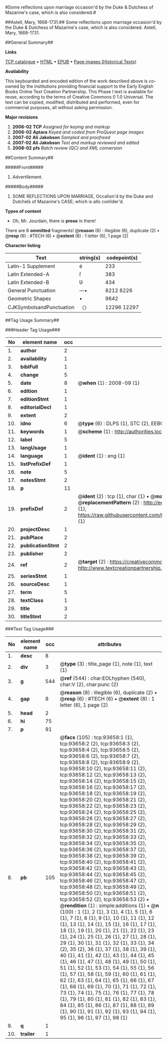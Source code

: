 #Some reflections upon marriage occasion'd by the Duke & Dutchess of Mazarine's case, which is also considered.#

##Astell, Mary, 1668-1731.##
Some reflections upon marriage occasion'd by the Duke & Dutchess of Mazarine's case, which is also considered.
Astell, Mary, 1668-1731.

##General Summary##

**Links**

[TCP catalogue](http://www.ota.ox.ac.uk/tcp/)  • 
[HTML](http://tei.it.ox.ac.uk/tcp/Texts-HTML/free/A26/A26097.html)  • 
[EPUB](http://tei.it.ox.ac.uk/tcp/Texts-EPUB/free/A26/A26097.epub) • 
[Page images (Historical Texts)](https://data.historicaltexts.jisc.ac.uk/view?pubId=eebo-12770685e&pageId=eebo-12770685e-93658-1)

**Availability**

This keyboarded and encoded edition of the
	       work described above is co-owned by the institutions
	       providing financial support to the Early English Books
	       Online Text Creation Partnership. This Phase I text is
	       available for reuse, according to the terms of Creative
	       Commons 0 1.0 Universal. The text can be copied,
	       modified, distributed and performed, even for
	       commercial purposes, all without asking permission.

**Major revisions**

1. __2006-02__ __TCP__ *Assigned for keying and markup*
1. __2006-02__ __Aptara__ *Keyed and coded from ProQuest page images*
1. __2007-02__ __Ali Jakobson__ *Sampled and proofread*
1. __2007-02__ __Ali Jakobson__ *Text and markup reviewed and edited*
1. __2008-02__ __pfs__ *Batch review (QC) and XML conversion*

##Content Summary##

#####Front#####

1. Advertiſement.

#####Body#####

1. SOME
REFLECTIONS
UPON
MARRIAGE,
Occaſion'd by the Duke and Dutcheſs
of Mazarine's CASE; which is
alſo conſider'd.

**Types of content**

  * Oh, Mr. Jourdain, there is **prose** in there!

There are 8 **ommitted** fragments! 
 @__reason__ (8) : illegible (6), duplicate (2)  •  @__resp__ (6) : #TECH (6)  •  @__extent__ (8) : 1 letter (6), 1 page (2)

**Character listing**


|Text|string(s)|codepoint(s)|
|---|---|---|
|Latin-1 Supplement|é|233|
|Latin Extended-A|ſ|383|
|Latin Extended-B|Ʋ|434|
|General Punctuation|—•|8212 8226|
|Geometric Shapes|▪|9642|
|CJKSymbolsandPunctuation|〈〉|12296 12297|

##Tag Usage Summary##

###Header Tag Usage###

|No|element name|occ|attributes|
|---|---|---|---|
|1.|__author__|2||
|2.|__availability__|1||
|3.|__biblFull__|1||
|4.|__change__|5||
|5.|__date__|8| @__when__ (1) : 2008-09 (1)|
|6.|__edition__|1||
|7.|__editionStmt__|1||
|8.|__editorialDecl__|1||
|9.|__extent__|2||
|10.|__idno__|6| @__type__ (6) : DLPS (1), STC (2), EEBO-CITATION (1), OCLC (1), VID (1)|
|11.|__keywords__|1| @__scheme__ (1) : http://authorities.loc.gov/ (1)|
|12.|__label__|5||
|13.|__langUsage__|1||
|14.|__language__|1| @__ident__ (1) : eng (1)|
|15.|__listPrefixDef__|1||
|16.|__note__|5||
|17.|__notesStmt__|2||
|18.|__p__|11||
|19.|__prefixDef__|2| @__ident__ (2) : tcp (1), char (1)  •  @__matchPattern__ (2) : ([0-9\-]+):([0-9IVX]+) (1), (.+) (1)  •  @__replacementPattern__ (2) : http://eebo.chadwyck.com/downloadtiff?vid=$1&page=$2 (1), https://raw.githubusercontent.com/textcreationpartnership/Texts/master/tcpchars.xml#$1 (1)|
|20.|__projectDesc__|1||
|21.|__pubPlace__|2||
|22.|__publicationStmt__|2||
|23.|__publisher__|2||
|24.|__ref__|2| @__target__ (2) : https://creativecommons.org/publicdomain/zero/1.0/ (1), http://www.textcreationpartnership.org/docs/. (1)|
|25.|__seriesStmt__|1||
|26.|__sourceDesc__|1||
|27.|__term__|5||
|28.|__textClass__|1||
|29.|__title__|3||
|30.|__titleStmt__|2||


###Text Tag Usage###

|No|element name|occ|attributes|
|---|---|---|---|
|1.|__desc__|8||
|2.|__div__|3| @__type__ (3) : title_page (1), note (1), text (1)|
|3.|__g__|544| @__ref__ (544) : char:EOLhyphen (540), char:V (2), char:punc (2)|
|4.|__gap__|8| @__reason__ (8) : illegible (6), duplicate (2)  •  @__resp__ (6) : #TECH (6)  •  @__extent__ (8) : 1 letter (6), 1 page (2)|
|5.|__head__|2||
|6.|__hi__|75||
|7.|__p__|91||
|8.|__pb__|105| @__facs__ (105) : tcp:93658:1 (1), tcp:93658:2 (2), tcp:93658:3 (2), tcp:93658:4 (2), tcp:93658:5 (2), tcp:93658:6 (2), tcp:93658:7 (2), tcp:93658:8 (2), tcp:93658:9 (2), tcp:93658:10 (2), tcp:93658:11 (2), tcp:93658:12 (2), tcp:93658:13 (2), tcp:93658:14 (2), tcp:93658:15 (2), tcp:93658:16 (2), tcp:93658:17 (2), tcp:93658:18 (2), tcp:93658:19 (2), tcp:93658:20 (2), tcp:93658:21 (2), tcp:93658:22 (2), tcp:93658:23 (2), tcp:93658:24 (2), tcp:93658:25 (2), tcp:93658:26 (2), tcp:93658:27 (2), tcp:93658:28 (2), tcp:93658:29 (2), tcp:93658:30 (2), tcp:93658:31 (2), tcp:93658:32 (2), tcp:93658:33 (2), tcp:93658:34 (2), tcp:93658:35 (2), tcp:93658:36 (2), tcp:93658:37 (2), tcp:93658:38 (2), tcp:93658:39 (2), tcp:93658:40 (2), tcp:93658:41 (2), tcp:93658:42 (2), tcp:93658:43 (2), tcp:93658:44 (2), tcp:93658:45 (2), tcp:93658:46 (2), tcp:93658:47 (2), tcp:93658:48 (2), tcp:93658:49 (2), tcp:93658:50 (2), tcp:93658:51 (2), tcp:93658:52 (2), tcp:93658:53 (2)  •  @__rendition__ (1) : simple:additions (1)  •  @__n__ (100) : 1 (1), 2 (1), 3 (1), 4 (1), 5 (1), 6 (1), 7 (1), 8 (1), 9 (1), 10 (1), 11 (1), 12 (1), 13 (1), 14 (1), 15 (1), 16 (1), 17 (1), 18 (1), 19 (1), 20 (1), 21 (1), 22 (1), 23 (1), 24 (1), 25 (1), 26 (1), 27 (1), 28 (1), 29 (1), 30 (1), 31 (1), 32 (1), 33 (1), 34 (2), 35 (2), 36 (1), 37 (1), 38 (1), 39 (1), 40 (1), 41 (1), 42 (1), 43 (1), 44 (1), 45 (1), 46 (1), 47 (1), 48 (1), 49 (1), 50 (1), 51 (1), 52 (1), 53 (1), 54 (1), 55 (1), 56 (1), 57 (1), 58 (1), 59 (1), 60 (1), 61 (1), 62 (1), 63 (1), 64 (1), 65 (1), 66 (1), 67 (1), 68 (1), 69 (1), 70 (1), 71 (1), 72 (1), 73 (1), 74 (1), 75 (1), 76 (1), 77 (1), 78 (1), 79 (1), 80 (1), 81 (1), 82 (1), 83 (1), 84 (1), 85 (1), 86 (1), 87 (1), 88 (1), 89 (1), 90 (1), 91 (1), 92 (1), 93 (1), 94 (1), 95 (1), 96 (1), 97 (1), 98 (1)|
|9.|__q__|1||
|10.|__trailer__|1||

